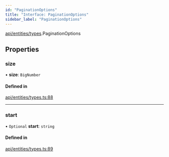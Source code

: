 ```yaml
---
id: "PaginationOptions"
title: "Interface: PaginationOptions"
sidebar_label: "PaginationOptions"
---
```


[api/entities/types](../../../../../modules/API/Entities/Types/Types.md).PaginationOptions

## Properties

### size

• **size**: `BigNumber`

#### Defined in

[api/entities/types.ts:88](https://github.com/PolymeshAssociation/polymesh-sdk/blob/995f17653/src/api/entities/types.ts#L88)

___

### start

• `Optional` **start**: `string`

#### Defined in

[api/entities/types.ts:89](https://github.com/PolymeshAssociation/polymesh-sdk/blob/995f17653/src/api/entities/types.ts#L89)
